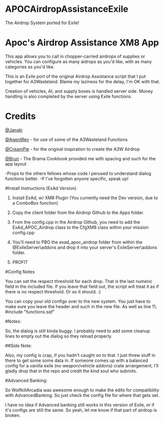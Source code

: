 # APOCAirdropAssistanceExile
The Airdrop System ported for Exile!
# Apoc's Airdrop Assistance XM8 App
This app allows you to call in chopper-carried airdrops of supplies or vehicles.  You can configure as many aidrops as you'd like, with as many categories as you'd like.

This is an Exile port of the original Airdrop Assistance script that I put together for A3Wasteland.  Blame my laziness for the delay, I'm OK with that.

Creation of vehicles, AI, and supply boxes is handled server side.  Money handling is also completed by the server using Exile functions.

# Credits
[@Janski](http://www.exilemod.com/topic/13865-updated-tutorial-appexad-package-of-virtual-garagexm8halo-parachuteadmin-eventshackinggrindingvehicle-upgrade/)

[@AgentRev](http://forums.a3wasteland.com/index.php?action=profile;u=53) - for use of some of the A3Wasteland Functions

[@CreamPie](http://forums.a3wasteland.com/index.php?action=profile;u=260) - for the original inspiration to create the A3W Airdrop

[@Brun](http://www.exilemod.com/topic/11296-xm8-app-brama-cookbook-updated/) - The Brama Cookbook provided me with spacing and such for the app layout

-Props to the others fellows whose code I perused to understand dialog functions better.
-If I've forgotten anyone specific, speak up!


#Install Instructions (ExAd Version)

1) Install ExAd, w/ XM8 Plugin (You currently need the Dev version, due to a ComboBox function)

2) Copy the client folder from the Airdrop Github to the Apps folder.

3) From the config.cpp in the Airdrop Github, you need to add the ExAd_APOC_Airdrop class to the CfgXM8 class within your mission config.cpp

4) You'll need to PBO the exad_apoc_airdrop folder from within the @ExileServer\addons  and drop it into your server's ExileServer\addons folder.

5) PROFIT

#Config Notes

You can set the respect threshold for each drop.  That is the last numeric field in the included file.  If you leave that field out, the script will treat it as if there is no respect threshold.  Or so it should. :)

You can copy your old configs over to the new system.  You just have to make sure you leave the header and such in the new file.  As well as line 11, #include "functions.sqf"

#Notes:

So, the dialog is still kinda buggy.  I probably need to add some cleanup lines to empty out the dialog so they reload properly.

##Side Note:

Also, my config is crap, if you hadn't caught on to that.  I just threw stuff in there to get some some data in.  If someone comes up with a balanced config for a vanilla exile (no weapon/vehicle addons) crate arrangement, I'll gladly drop that in the repo and credit the kind soul who submits.

#Advanced Banking:

So WolfkillArcadia was awesome enough to make the edits for compatibility with AdvancedBanking.  So just check the config file for where that gets set.

I have no idea if Advanced banking still works in this version of Exile, or if it's configs are still the same.  So yeah, let me know if that part of airdrop is broken.
